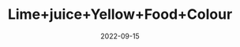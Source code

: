 ---
title: 'Lime+juice+Yellow+Food+Colour'
date: '2022-09-15' 
metatag: '' 
inventory: '0' 
draft: false 
# meta description 
shortDescripton: ''
description: 'Food+Colour'
longdescription: ''
featured: True
# product Price
price: '40.0'
# Product Short Description
shortDescription: ''
productID: '73F9D121-6625-ED11-9968-005056B3A416'
type: 'products'
category: 'Food+Colour' 
thumnailproduct: 'https://aminsaddiquidawakhana.eralive.net/images/products/73F9D121-6625-ED11-9968-005056B3A4161.png' 
images:
  - image: 'images/products/73F9D121-6625-ED11-9968-005056B3A4161.png'  
Variants:
---